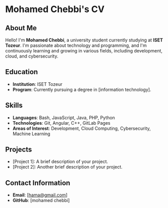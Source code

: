 # Mohamed Chebbi's CV

## About Me
Hello! I'm **Mohamed Chebbi**, a university student currently studying at **ISET Tozeur**. I'm passionate about technology and programming, and I'm continuously learning and growing in various fields, including development, cloud, and cybersecurity.

## Education
- **Institution**: ISET Tozeur
- **Program**: Currently pursuing a degree in [information technology].

## Skills
- **Languages**: Bash, JavaScript, Java, PHP, Python
- **Technologies**: Git, Angular, C++, GitLab Pages
- **Areas of Interest**: Development, Cloud Computing, Cybersecurity, Machine Learning

## Projects
- [Project 1]: A brief description of your project.
- [Project 2]: Another brief description of your project.

## Contact Information
- **Email**: [hama@gmail.com]
- **GitHub**: [mohamed chebbi]
